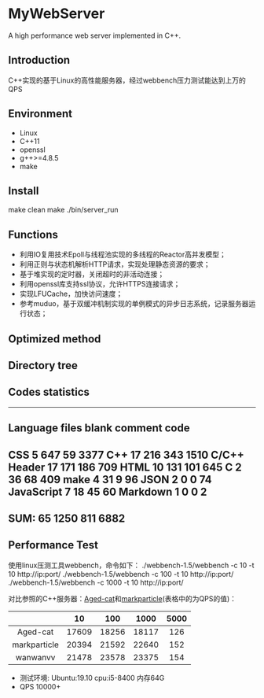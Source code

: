 # MyWebServer
A high performance web server implemented in C++.

## Introduction
C++实现的基于Linux的高性能服务器，经过webbench压力测试能达到上万的QPS

## Environment
- Linux
- C++11
- openssl
- g++>=4.8.5
- make

## Install
make clean
make
./bin/server_run

## Functions
+ 利用IO复用技术Epoll与线程池实现的多线程的Reactor高并发模型；
+ 利用正则与状态机解析HTTP请求，实现处理静态资源的要求；
+ 基于堆实现的定时器，关闭超时的非活动连接；
+ 利用openssl库支持ssl协议，允许HTTPS连接请求；
+ 实现LFUCache，加快访问速度；
+ 参考muduo，基于双缓冲机制实现的单例模式的异步日志系统，记录服务器运行状态；

## Optimized method


## Directory tree

## Codes statistics
-------------------------------------------------------------------------------
Language                     files          blank        comment           code
-------------------------------------------------------------------------------
CSS                              5             647             59           3377
C++                             17            216            343           1510
C/C++ Header                    17            171            186            709
HTML                            10            131            101            645
C                                2             36             68            409
make                             4             31              9             96
JSON                             2              0              0             74
JavaScript                       7             18             45             60
Markdown                         1              0              0              2
-------------------------------------------------------------------------------
SUM:                            65           1250            811           6882
-------------------------------------------------------------------------------

## Performance Test
使用linux压测工具webbench，命令如下：
./webbench-1.5/webbench -c 10 -t 10 http://ip:port/
./webbench-1.5/webbench -c 100 -t 10 http://ip:port/
./webbench-1.5/webbench -c 1000 -t 10 http://ip:port/

对比参照的C++服务器：[Aged-cat](https://github.com/Aged-cat/WebServer)和[markparticle](https://github.com/markparticle/WebServer/)(表格中的为QPS的值)：

|      |  10   |  100  | 1000  | 5000 |
| :--: | :---: | :---: | :---: | :---: | 
| Aged-cat  | 17609 | 18256 | 18117 | 126 |
| markparticle  | 20394  | 21592  | 22640  | 152 |
| wanwanvv  | 21478 | 23578 | 23375 | 154 |

* 测试环境: Ubuntu:19.10 cpu:i5-8400 内存64G 
* QPS 10000+
